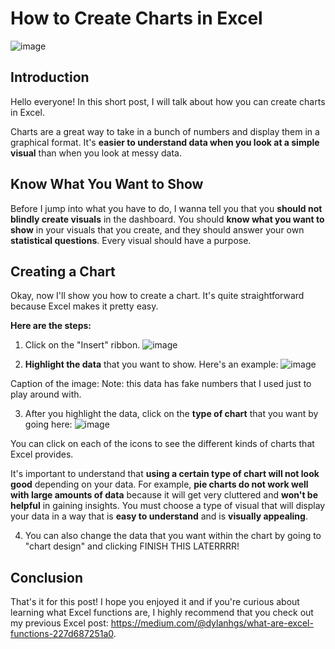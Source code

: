 # How to Create Charts in Excel
![image](https://user-images.githubusercontent.com/112503726/210304817-f3a1c792-625c-40be-a09b-d01f28562791.png)

## Introduction
Hello everyone! In this short post, I will talk about how you can create charts in Excel. 

Charts are a great way to take in a bunch of numbers and display them in a graphical format. It's **easier to understand data when you look at a simple visual** than when you look at messy data. 

## Know What You Want to Show
Before I jump into what you have to do, I wanna tell you that you **should not blindly create visuals** in the dashboard. You should **know what you want to show** in your visuals that you create, and they should answer your own **statistical questions**. Every visual should have a purpose.

## Creating a Chart
Okay, now I'll show you how to create a chart. It's quite straightforward because Excel makes it pretty easy. 

**Here are the steps:**
1) Click on the "Insert" ribbon.
![image](https://user-images.githubusercontent.com/112503726/210303793-ea9bafb7-30ca-44cd-a93a-9c5d2e1a832d.png)

2) **Highlight the data** that you want to show. Here's an example:
![image](https://user-images.githubusercontent.com/112503726/210303949-8b9fa6f1-8f33-418a-8d30-0d37e071880a.png)

Caption of the image: Note: this data has fake numbers that I used just to play around with.

3) After you highlight the data, click on the **type of chart** that you want by going here:
![image](https://user-images.githubusercontent.com/112503726/210304414-45340ea3-8db5-487b-b273-33b82d37485a.png)

You can click on each of the icons to see the different kinds of charts that Excel provides.

It's important to understand that **using a certain type of chart will not look good** depending on your data. For example, **pie charts do not work well with large amounts of data** because it will get very cluttered and **won't be helpful** in gaining insights. You must choose a type of visual that will display your data in a way that is **easy to understand** and is **visually appealing**. 

4) You can also change the data that you want within the chart by going to "chart design" and clicking FINISH THIS LATERRRR!


## Conclusion
That's it for this post! I hope you enjoyed it and if you're curious about learning what Excel functions are, I highly recommend that you check out my previous Excel post: https://medium.com/@dylanhgs/what-are-excel-functions-227d687251a0.
